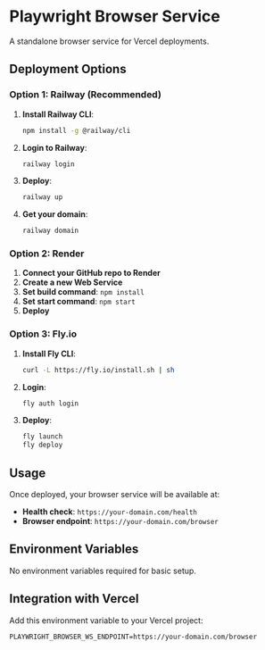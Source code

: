 # Playwright Browser Service

A standalone browser service for Vercel deployments.

## Deployment Options

### Option 1: Railway (Recommended)

1. **Install Railway CLI**:
   ```bash
   npm install -g @railway/cli
   ```

2. **Login to Railway**:
   ```bash
   railway login
   ```

3. **Deploy**:
   ```bash
   railway up
   ```

4. **Get your domain**:
   ```bash
   railway domain
   ```

### Option 2: Render

1. **Connect your GitHub repo to Render**
2. **Create a new Web Service**
3. **Set build command**: `npm install`
4. **Set start command**: `npm start`
5. **Deploy**

### Option 3: Fly.io

1. **Install Fly CLI**:
   ```bash
   curl -L https://fly.io/install.sh | sh
   ```

2. **Login**:
   ```bash
   fly auth login
   ```

3. **Deploy**:
   ```bash
   fly launch
   fly deploy
   ```

## Usage

Once deployed, your browser service will be available at:
- **Health check**: `https://your-domain.com/health`
- **Browser endpoint**: `https://your-domain.com/browser`

## Environment Variables

No environment variables required for basic setup.

## Integration with Vercel

Add this environment variable to your Vercel project:
```
PLAYWRIGHT_BROWSER_WS_ENDPOINT=https://your-domain.com/browser
```
